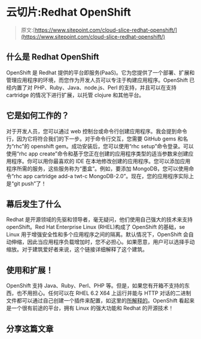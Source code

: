 # 云切片:Redhat OpenShift

> 原文:[https://www.sitepoint.com/cloud-slice-redhat-openshift/](https://www.sitepoint.com/cloud-slice-redhat-openshift/)

## 什么是 Redhat OpenShift

OpenShift 是 Redhat 提供的平台即服务(PaaS)。它为您提供了一个部署、扩展和管理应用程序的环境，而您作为开发人员可以专注于构建应用程序。OpenShift 已经内置了对 PHP、Ruby、Java、node.js、Perl 的支持，并且可以在支持 cartridge 的情况下进行扩展，以托管 clojure 和其他平台。

## 它是如何工作的？

对于开发人员，您可以通过 web 控制台或命令行创建应用程序。我会提到命令行，因为它将符合我们的下一步。对于命令行交互，您需要 GitHub gems 和名为“rhc”的 openshift gem。成功安装后，您可以使用“rhc setup”命令登录。可以使用“rhc app create”命令和基于您正在创建的应用程序类型的适当参数来创建应用程序。你可以用你最喜欢的 IDE 在本地修改创建的应用程序。您可以添加应用程序所需的服务，这些服务称为“墨盒”。例如，要添加 MongoDB，您可以使用命令“rhc app cartridge add-a twt-c MongoDB-2.0”。现在，您的应用程序实际上是“git push”了！

## 幕后发生了什么

Redhat 是开源领域的先驱和领导者，毫无疑问，他们使用自己强大的技术来支持 openShift。Red Hat Enterprise Linux (RHEL)构成了 OpenShift 的基础，se Linux 用于增强安全性和多个应用程序之间的隔离。默认情况下，OpenShift 会自动伸缩，因此当应用程序负载增加时，您不必担心。如果愿意，用户可以选择手动缩放。对于建筑爱好者来说，这个链接详细解释了这个建筑。

## 使用和扩展！

OpenShift 支持 Java、Ruby、Perl、PHP 等。但是，如果您有开箱不支持的东西，也不用担心。任何可以在 RHEL 6.2 X64 上运行并能与 HTTP 对话的二进制文件都可以通过自己创建一个插件来配置，如这里的[所解释的](https://openshift.redhat.com/community/developers/do-it-yourself)。OpenShift 看起来是一个很有前途的平台，拥有 Linux 的强大功能和 Redhat 的开源技术！

## 分享这篇文章